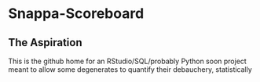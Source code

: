 # Snappa-Scoreboard

## The Aspiration

This is the github home for an RStudio/SQL/probably Python soon project meant to allow some degenerates to quantify their debauchery, statistically
